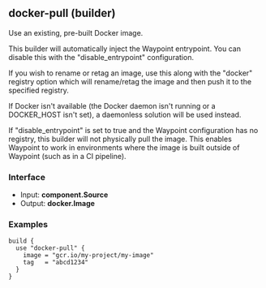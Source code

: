 ## docker-pull (builder)

Use an existing, pre-built Docker image.

This builder will automatically inject the Waypoint entrypoint. You
can disable this with the "disable_entrypoint" configuration.

If you wish to rename or retag an image, use this along with the
"docker" registry option which will rename/retag the image and then
push it to the specified registry.

If Docker isn't available (the Docker daemon isn't running or a DOCKER_HOST
isn't set), a daemonless solution will be used instead.

If "disable_entrypoint" is set to true and the Waypoint configuration
has no registry, this builder will not physically pull the image. This enables
Waypoint to work in environments where the image is built outside of Waypoint
(such as in a CI pipeline).

### Interface

- Input: **component.Source**
- Output: **docker.Image**

### Examples

```hcl
build {
  use "docker-pull" {
    image = "gcr.io/my-project/my-image"
    tag   = "abcd1234"
  }
}
```
